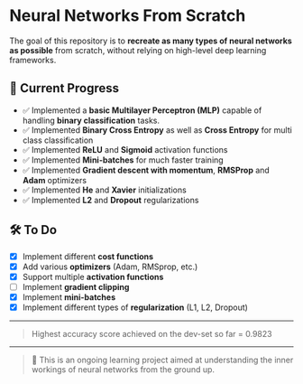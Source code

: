 # Neural Networks From Scratch

The goal of this repository is to **recreate as many types of neural networks as possible** from scratch, without relying on high-level deep learning frameworks.

## 📌 Current Progress
- ✅ Implemented a **basic Multilayer Perceptron (MLP)** capable of handling **binary classification** tasks.
- ✅ Implemented **Binary Cross Entropy** as well as **Cross Entropy** for multi class classification
- ✅ Implemented **ReLU** and **Sigmoid** activation functions
- ✅ Implemented **Mini-batches** for much faster training
- ✅ Implemented **Gradient descent with momentum**, **RMSProp** and **Adam** optimizers
- ✅ Implemented **He** and **Xavier** initializations
- ✅ Implemented **L2** and **Dropout** regularizations


## 🛠️ To Do
- [X] Implement different **cost functions**  
- [X] Add various **optimizers** (Adam, RMSprop, etc.)  
- [X] Support multiple **activation functions**
- [ ] Implement **gradient clipping**
- [X] Implement **mini-batches**
- [X] Implement different types of **regularization** (L1, L2, Dropout)
---
> Highest accuracy score achieved on the dev-set so far = 0.9823
---
> 🚀 This is an ongoing learning project aimed at understanding the inner workings of neural networks from the ground up.
